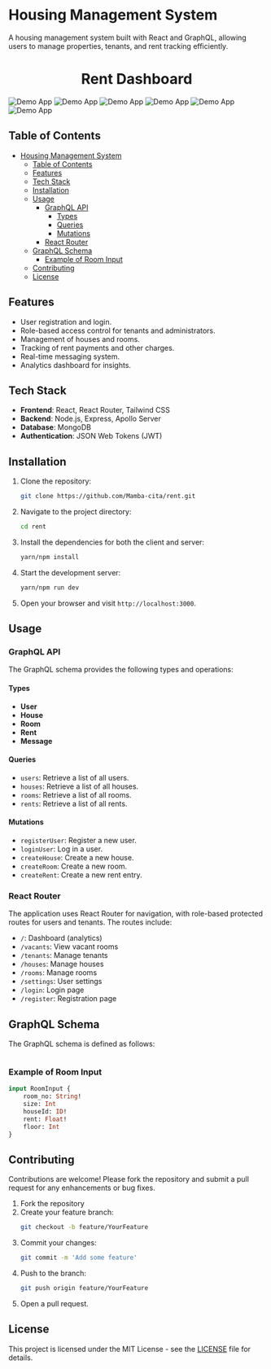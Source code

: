 
# Housing Management System

A housing management system built with React and GraphQL, allowing users to manage properties, tenants, and rent tracking efficiently.

<h1 align="center">Rent Dashboard</h1>

![Demo App](https://raw.githubusercontent.com/Mamba-cita/rent/main/frontend/public/Screenshot%202024-10-15%20at%2011.23.26.png)
![Demo App](https://raw.githubusercontent.com/Mamba-cita/rent/main/frontend/public/Screenshot%202024-10-15%20at%2011.23.40.png)
![Demo App](https://raw.githubusercontent.com/Mamba-cita/rent/main/frontend/public/Screenshot%202024-10-15%20at%2011.23.55.png)
![Demo App](https://raw.githubusercontent.com/Mamba-cita/rent/main/frontend/public/Screenshot%202024-10-15%20at%2011.24.12.png)
![Demo App](https://raw.githubusercontent.com/Mamba-cita/rent/main/frontend/public/Screenshot%202024-10-15%20at%2011.24.24.png)
![Demo App](https://raw.githubusercontent.com/Mamba-cita/rent/main/frontend/public/Screenshot%202024-10-15%20at%2011.24.36.png)




## Table of Contents
- [Housing Management System](#housing-management-system)
  - [Table of Contents](#table-of-contents)
  - [Features](#features)
  - [Tech Stack](#tech-stack)
  - [Installation](#installation)
  - [Usage](#usage)
    - [GraphQL API](#graphql-api)
      - [Types](#types)
      - [Queries](#queries)
      - [Mutations](#mutations)
    - [React Router](#react-router)
  - [GraphQL Schema](#graphql-schema)
    - [Example of Room Input](#example-of-room-input)
  - [Contributing](#contributing)
  - [License](#license)

## Features
- User registration and login.
- Role-based access control for tenants and administrators.
- Management of houses and rooms.
- Tracking of rent payments and other charges.
- Real-time messaging system.
- Analytics dashboard for insights.

## Tech Stack
- **Frontend**: React, React Router, Tailwind CSS
- **Backend**: Node.js, Express, Apollo Server
- **Database**: MongoDB
- **Authentication**: JSON Web Tokens (JWT)

## Installation

1. Clone the repository:
   ```bash
   git clone https://github.com/Mamba-cita/rent.git
   ```

2. Navigate to the project directory:
   ```bash
   cd rent
   ```

3. Install the dependencies for both the client and server:
   ```bash
   yarn/npm install
   ```

4. Start the development server:
   ```bash
   yarn/npm run dev
   ```

5. Open your browser and visit `http://localhost:3000`.

## Usage

### GraphQL API
The GraphQL schema provides the following types and operations:

#### Types
- **User**
- **House**
- **Room**
- **Rent**
- **Message**

#### Queries
- `users`: Retrieve a list of all users.
- `houses`: Retrieve a list of all houses.
- `rooms`: Retrieve a list of all rooms.
- `rents`: Retrieve a list of all rents.

#### Mutations
- `registerUser`: Register a new user.
- `loginUser`: Log in a user.
- `createHouse`: Create a new house.
- `createRoom`: Create a new room.
- `createRent`: Create a new rent entry.

### React Router
The application uses React Router for navigation, with role-based protected routes for users and tenants. The routes include:

- `/`: Dashboard (analytics)
- `/vacants`: View vacant rooms
- `/tenants`: Manage tenants
- `/houses`: Manage houses
- `/rooms`: Manage rooms
- `/settings`: User settings
- `/login`: Login page
- `/register`: Registration page

## GraphQL Schema

The GraphQL schema is defined as follows:

```graphql
```

### Example of Room Input
```graphql
input RoomInput {
    room_no: String!
    size: Int
    houseId: ID!
    rent: Float!
    floor: Int
}
```

## Contributing
Contributions are welcome! Please fork the repository and submit a pull request for any enhancements or bug fixes.

1. Fork the repository
2. Create your feature branch:
   ```bash
   git checkout -b feature/YourFeature
   ```
3. Commit your changes:
   ```bash
   git commit -m 'Add some feature'
   ```
4. Push to the branch:
   ```bash
   git push origin feature/YourFeature
   ```
5. Open a pull request.

## License
This project is licensed under the MIT License - see the [LICENSE](LICENSE) file for details.
```